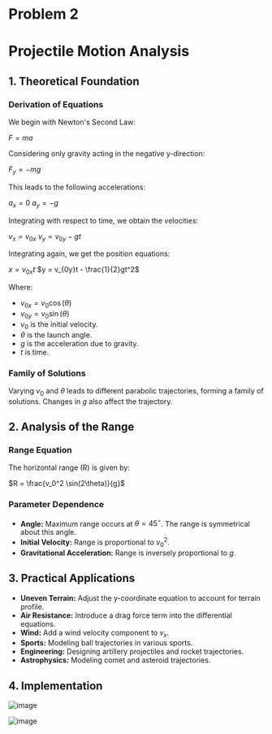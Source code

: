 # Problem 2
# Projectile Motion Analysis

## 1. Theoretical Foundation

### Derivation of Equations

We begin with Newton's Second Law:

$F = ma$

Considering only gravity acting in the negative y-direction:

$F_y = -mg$

This leads to the following accelerations:

$a_x = 0$
$a_y = -g$

Integrating with respect to time, we obtain the velocities:

$v_x = v_{0x}$
$v_y = v_{0y} - gt$

Integrating again, we get the position equations:

$x = v_{0x}t$
$y = v_{0y}t - \frac{1}{2}gt^2$

Where:

* $v_{0x} = v_0 \cos(\theta)$
* $v_{0y} = v_0 \sin(\theta)$
* $v_0$ is the initial velocity.
* $\theta$ is the launch angle.
* $g$ is the acceleration due to gravity.
* $t$ is time.

### Family of Solutions

Varying $v_0$ and $\theta$ leads to different parabolic trajectories, forming a family of solutions. Changes in $g$ also affect the trajectory.

## 2. Analysis of the Range

### Range Equation

The horizontal range (R) is given by:

$R = \frac{v_0^2 \sin(2\theta)}{g}$

### Parameter Dependence

* **Angle:** Maximum range occurs at $\theta = 45^\circ$. The range is symmetrical about this angle.
* **Initial Velocity:** Range is proportional to $v_0^2$.
* **Gravitational Acceleration:** Range is inversely proportional to $g$.

## 3. Practical Applications

* **Uneven Terrain:** Adjust the y-coordinate equation to account for terrain profile.
* **Air Resistance:** Introduce a drag force term into the differential equations.
* **Wind:** Add a wind velocity component to $v_x$.
* **Sports:** Modeling ball trajectories in various sports.
* **Engineering:** Designing artillery projectiles and rocket trajectories.
* **Astrophysics:** Modeling comet and asteroid trajectories.

## 4. Implementation

![image](https://github.com/user-attachments/assets/1e6317db-e855-4a86-8652-11b26a2075d3)

![image](https://github.com/user-attachments/assets/f6415ad7-45ba-44d6-8fdd-65aba6cc571c)





